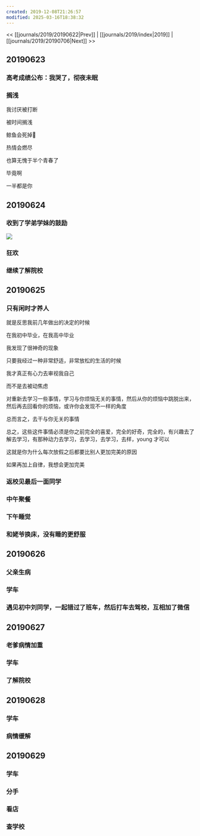 ```yaml
---
created: 2019-12-08T21:26:57
modified: 2025-03-16T18:38:32
---
```


<< [[journals/2019/20190622|Prev]] | [[journals/2019/index|2019]] | [[journals/2019/20190706|Next]] >>

## 20190623

### 高考成绩公布：我哭了，彻夜未眠

### 搁浅

我讨厌被打断

被时间搁浅

鲸鱼会死掉🐳

热情会燃尽

也算无愧于半个青春了

毕竟啊

一半都是你

## 20190624

### 收到了学弟学妹的鼓励

![](https://raw.githack.com/bGZo/assets/dev/2025/202503161837403.jpg)

### 狂欢

### 继续了解院校

## 20190625
### 只有闲时才养人

就是反思我前几年做出的决定的时候

在我初中毕业，在我高中毕业

我发现了很神奇的现象

只要我经过一种非常舒适，非常放松的生活的时候

我才真正有心力去审视我自己

而不是去被动焦虑

对重新去学习一些事情，学习与你烦恼无关的事情，然后从你的烦恼中跳脱出来，然后再去回看你的烦恼，或许你会发现不一样的角度

总而言之，去干与你无关的事情

总之，这些这件事情必须是你之前完全的喜爱，完全的好奇，完全的，有兴趣去了解去学习，有那种动力去学习，去学习，去学习，去样，young 才可以

这就是你为什么每次放假之后都要比别人更加完美的原因

如果再加上自律，我想会更加完美

### 返校见最后一面同学

### 中午聚餐

### 下午睡觉
### 和姥爷换床，没有睡的更舒服

## 20190626

### 父亲生病
### 学车

### 遇见初中刘同学，一起错过了班车，然后打车去驾校，互相加了微信
## 20190627

### 老爹病情加重
### 学车

### 了解院校
## 20190628
### 学车

### 病情缓解

## 20190629
### 学车

### 分手
### 看店

### 查学校
